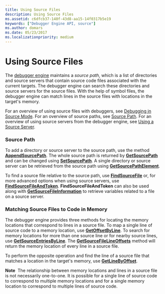 ```yaml
---
title: Using Source Files
description: Using Source Files
ms.assetid: c6dfcb37-140f-43d8-aa15-14f0317b5e19
keywords: ["Debugger Engine API, source"]
ms.author: domars
ms.date: 05/23/2017
ms.localizationpriority: medium
---
```


# Using Source Files


The [debugger engine](introduction.md#debugger-engine) maintains a *source path*, which is a list of directories and source servers that contain source code files associated with the current targets. The debugger engine can search these directories and source servers for the source files. With the help of symbol files, the debugger engine can match lines in the source files with locations in the target's memory.

For an overview of using source files with debuggers, see [Debugging in Source Mode](debugging-in-source-mode.md). For an overview of source paths, see [Source Path](source-path.md). For an overview of using source servers from the debugger engine, see [Using a Source Server](using-a-source-server.md).

### <span id="source_path"></span><span id="SOURCE_PATH"></span>Source Path

To add a directory or source server to the source path, use the method [**AppendSourcePath**](https://msdn.microsoft.com/library/windows/hardware/ff538102). The whole source path is returned by [**GetSourcePath**](https://msdn.microsoft.com/library/windows/hardware/ff548358) and can be changed using [**SetSourcePath**](https://msdn.microsoft.com/library/windows/hardware/ff556781). A single directory or source server can be retrieved from the source path using [**GetSourcePathElement**](https://msdn.microsoft.com/library/windows/hardware/ff548367).

To find a source file relative to the source path, use [**FindSourceFile**](https://msdn.microsoft.com/library/windows/hardware/ff545423) or, for more advanced options when using source servers, use [**FindSourceFileAndToken**](https://msdn.microsoft.com/library/windows/hardware/ff545430). **FindSourceFileAndToken** can also be used along with [**GetSourceFileInformation**](https://msdn.microsoft.com/library/windows/hardware/ff548321) to retrieve variables related to a file on a source server.

### <span id="matching_source_files_to_code_in_memory"></span><span id="MATCHING_SOURCE_FILES_TO_CODE_IN_MEMORY"></span>Matching Source Files to Code in Memory

The debugger engine provides three methods for locating the memory locations that correspond to lines in a source file. To map a single line of source code to a memory location, use [**GetOffsetByLine**](https://msdn.microsoft.com/library/windows/hardware/ff548022). To search for memory locations for more than one source line or for nearby source lines, use [**GetSourceEntriesByLine**](https://msdn.microsoft.com/library/windows/hardware/ff548305). The [**GetSourceFileLineOffsets**](https://msdn.microsoft.com/library/windows/hardware/ff548339) method will return the memory location of every line in a source file.

To perform the opposite operation and find the line of a source file that matches a location in the target's memory, use [**GetLineByOffset**](https://msdn.microsoft.com/library/windows/hardware/ff546995).

**Note**  The relationship between memory locations and lines in a source file is not necessarily one-to-one. It is possible for a single line of source code to correspond to multiple memory locations and for a single memory location to correspond to multiple lines of source code.

 

 

 





